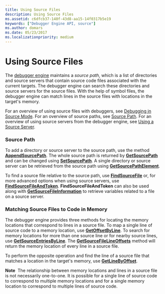 ```yaml
---
title: Using Source Files
description: Using Source Files
ms.assetid: c6dfcb37-140f-43d8-aa15-14f0317b5e19
keywords: ["Debugger Engine API, source"]
ms.author: domars
ms.date: 05/23/2017
ms.localizationpriority: medium
---
```


# Using Source Files


The [debugger engine](introduction.md#debugger-engine) maintains a *source path*, which is a list of directories and source servers that contain source code files associated with the current targets. The debugger engine can search these directories and source servers for the source files. With the help of symbol files, the debugger engine can match lines in the source files with locations in the target's memory.

For an overview of using source files with debuggers, see [Debugging in Source Mode](debugging-in-source-mode.md). For an overview of source paths, see [Source Path](source-path.md). For an overview of using source servers from the debugger engine, see [Using a Source Server](using-a-source-server.md).

### <span id="source_path"></span><span id="SOURCE_PATH"></span>Source Path

To add a directory or source server to the source path, use the method [**AppendSourcePath**](https://msdn.microsoft.com/library/windows/hardware/ff538102). The whole source path is returned by [**GetSourcePath**](https://msdn.microsoft.com/library/windows/hardware/ff548358) and can be changed using [**SetSourcePath**](https://msdn.microsoft.com/library/windows/hardware/ff556781). A single directory or source server can be retrieved from the source path using [**GetSourcePathElement**](https://msdn.microsoft.com/library/windows/hardware/ff548367).

To find a source file relative to the source path, use [**FindSourceFile**](https://msdn.microsoft.com/library/windows/hardware/ff545423) or, for more advanced options when using source servers, use [**FindSourceFileAndToken**](https://msdn.microsoft.com/library/windows/hardware/ff545430). **FindSourceFileAndToken** can also be used along with [**GetSourceFileInformation**](https://msdn.microsoft.com/library/windows/hardware/ff548321) to retrieve variables related to a file on a source server.

### <span id="matching_source_files_to_code_in_memory"></span><span id="MATCHING_SOURCE_FILES_TO_CODE_IN_MEMORY"></span>Matching Source Files to Code in Memory

The debugger engine provides three methods for locating the memory locations that correspond to lines in a source file. To map a single line of source code to a memory location, use [**GetOffsetByLine**](https://msdn.microsoft.com/library/windows/hardware/ff548022). To search for memory locations for more than one source line or for nearby source lines, use [**GetSourceEntriesByLine**](https://msdn.microsoft.com/library/windows/hardware/ff548305). The [**GetSourceFileLineOffsets**](https://msdn.microsoft.com/library/windows/hardware/ff548339) method will return the memory location of every line in a source file.

To perform the opposite operation and find the line of a source file that matches a location in the target's memory, use [**GetLineByOffset**](https://msdn.microsoft.com/library/windows/hardware/ff546995).

**Note**  The relationship between memory locations and lines in a source file is not necessarily one-to-one. It is possible for a single line of source code to correspond to multiple memory locations and for a single memory location to correspond to multiple lines of source code.

 

 

 





